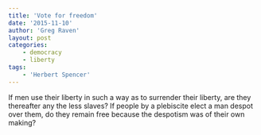 ```yaml
---
title: 'Vote for freedom'
date: '2015-11-10'
author: 'Greg Raven'
layout: post
categories:
    - democracy
    - liberty
tags:
    - 'Herbert Spencer'
---
```


If men use their liberty in such a way as to surrender their liberty, are they thereafter any the less slaves? If people by a plebiscite elect a man despot over them, do they remain free because the despotism was of their own making?